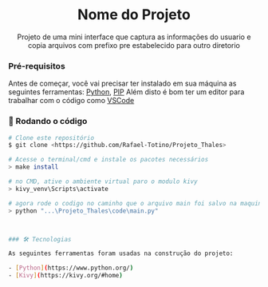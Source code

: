 <h1 align="center">Nome do Projeto</h1>
<p align="center">Projeto de uma mini interface que captura as informações do usuario e copia arquivos com prefixo pre estabelecido para outro diretorio</p>

### Pré-requisitos

Antes de começar, você vai precisar ter instalado em sua máquina as seguintes ferramentas:
[Python](https://www.python.org/downloads/release/python-3102/), [PIP](https://pip.pypa.io/en/stable/installation/)
Além disto é bom ter um editor para trabalhar com o código como [VSCode](https://code.visualstudio.com/)

### 🎲 Rodando o código

```bash
# Clone este repositório
$ git clone <https://github.com/Rafael-Totino/Projeto_Thales>

# Acesse o terminal/cmd e instale os pacotes necessários
> make install

# no CMD, ative o ambiente virtual paro o modulo kivy
> kivy_venv\Scripts\activate

# agora rode o codigo no caminho que o arquivo main foi salvo na maquina
> python "...\Projeto_Thales\code\main.py"



### 🛠 Tecnologias

As seguintes ferramentas foram usadas na construção do projeto:

- [Python](https://www.python.org/)
- [Kivy](https://kivy.org/#home)

